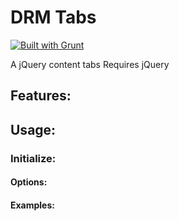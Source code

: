 # DRM Tabs

[![Built with Grunt](https://cdn.gruntjs.com/builtwith.png)](http://gruntjs.com/)

A jQuery content tabs
Requires jQuery

## Features:

## Usage:

### Initialize:

#### Options:

#### Examples: